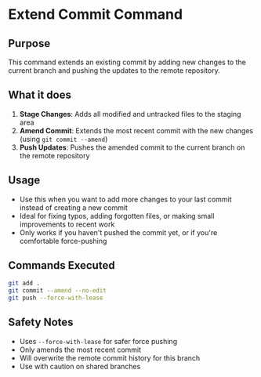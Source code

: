 # Extend Commit Command

## Purpose

This command extends an existing commit by adding new changes to the current branch and pushing the updates to the remote repository.

## What it does

1. **Stage Changes**: Adds all modified and untracked files to the staging area
2. **Amend Commit**: Extends the most recent commit with the new changes (using `git commit --amend`)
3. **Push Updates**: Pushes the amended commit to the current branch on the remote repository

## Usage

- Use this when you want to add more changes to your last commit instead of creating a new commit
- Ideal for fixing typos, adding forgotten files, or making small improvements to recent work
- Only works if you haven't pushed the commit yet, or if you're comfortable force-pushing

## Commands Executed

```bash
git add .
git commit --amend --no-edit
git push --force-with-lease
```

## Safety Notes

- Uses `--force-with-lease` for safer force pushing
- Only amends the most recent commit
- Will overwrite the remote commit history for this branch
- Use with caution on shared branches
